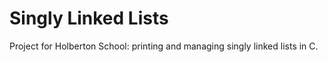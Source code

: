 # Singly Linked Lists

Project for Holberton School: printing and managing singly linked lists in C.
